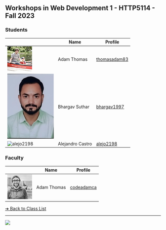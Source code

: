 <style>@import url("//readme.codeadam.ca/readme.css");</style>


## Workshops in Web Development 1 - HTTP5114 - Fall 2023

### Students

|                                          | Name        | Profile                               |
| ---------------------------------------- | ----------- | ------------------------------------- |
| ![thomasadam83](images/thomasadam83.jpg) | Adam Thomas | [thomasadam83](students/thomasadam83) |
| ![bhargav1997](images/bhargav1997.jpeg) | Bhargav Suthar | [bhargav1997](students/bhargav1997) |
| ![alejo2198](images/alejo2198.jpg) | Alejandro Castro | [alejo2198](students/alejo2198) |


### Faculty

|                                       | Name        | Profile                          |
| ------------------------------------- | ----------- | -------------------------------- |
| ![Adam Thomas](images/codeadamca.png) | Adam Thomas | [codeadamca](faculty/codeadamca) |

[&#10132; Back to Class List](/)

---

<a href="https://brickmmo.com">
<img src="https://brickmmo.com/images/brickmmo-logo-horizontal.jpg" width="100">
</a>
